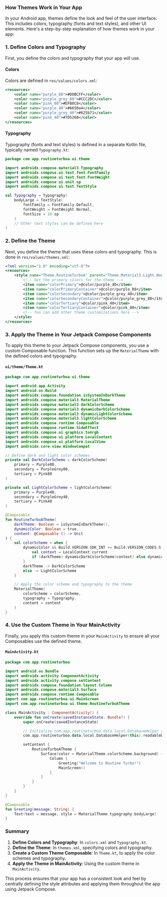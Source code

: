 ### How Themes Work in Your App

In your Android app, themes define the look and feel of the user interface. This includes colors, typography (fonts and text styles), and other UI elements. Here's a step-by-step explanation of how themes work in your app:

### 1. **Define Colors and Typography**

First, you define the colors and typography that your app will use.

#### Colors

Colors are defined in `res/values/colors.xml`:

```xml
<resources>
    <color name="purple_80">#D0BCFF</color>
    <color name="purple_grey_80">#CCC2DC</color>
    <color name="pink_80">#EFB8C8</color>
    <color name="purple_40">#6650a4</color>
    <color name="purple_grey_40">#625b71</color>
    <color name="pink_40">#7D5260</color>
</resources>
```

#### Typography

Typography (fonts and text styles) is defined in a separate Kotlin file, typically named `Typography.kt`:

```kotlin
package com.app.routineturboa.ui.theme

import androidx.compose.material3.Typography
import androidx.compose.ui.text.font.FontFamily
import androidx.compose.ui.text.font.FontWeight
import androidx.compose.ui.unit.sp
import androidx.compose.ui.text.TextStyle

val Typography = Typography(
    bodyLarge = TextStyle(
        fontFamily = FontFamily.Default,
        fontWeight = FontWeight.Normal,
        fontSize = 16.sp
    )
    // Other text styles can be defined here
)
```

### 2. **Define the Theme**

Next, you define the theme that uses these colors and typography. This is done in `res/values/themes.xml`:

```xml
<?xml version="1.0" encoding="utf-8"?>
<resources>
    <style name="Theme.RoutineTurboA" parent="Theme.Material3.Light.NoActionBar">
        <!-- Set the primary colors for the theme -->
        <item name="colorPrimary">@color/purple_40</item>
        <item name="colorPrimaryContainer">@color/purple_80</item>
        <item name="colorSecondary">@color/purple_grey_40</item>
        <item name="colorSecondaryContainer">@color/purple_grey_80</item>
        <item name="colorTertiary">@color/pink_40</item>
        <item name="colorTertiaryContainer">@color/pink_80</item>
        <!-- You can add other theme customizations here -->
    </style>
</resources>
```

### 3. **Apply the Theme in Your Jetpack Compose Components**

To apply this theme to your Jetpack Compose components, you use a custom Composable function. This function sets up the `MaterialTheme` with the defined colors and typography.

#### `ui/theme/Theme.kt`

```kotlin
package com.app.routineturboa.ui.theme

import android.app.Activity
import android.os.Build
import androidx.compose.foundation.isSystemInDarkTheme
import androidx.compose.material3.MaterialTheme
import androidx.compose.material3.darkColorScheme
import androidx.compose.material3.dynamicDarkColorScheme
import androidx.compose.material3.dynamicLightColorScheme
import androidx.compose.material3.lightColorScheme
import androidx.compose.runtime.Composable
import androidx.compose.runtime.SideEffect
import androidx.compose.ui.graphics.toArgb
import androidx.compose.ui.platform.LocalContext
import androidx.compose.ui.platform.LocalView
import androidx.core.view.WindowCompat

// Define dark and light color schemes
private val DarkColorScheme = darkColorScheme(
    primary = Purple80,
    secondary = PurpleGrey80,
    tertiary = Pink80
)

private val LightColorScheme = lightColorScheme(
    primary = Purple40,
    secondary = PurpleGrey40,
    tertiary = Pink40
)

@Composable
fun RoutineTurboATheme(
    darkTheme: Boolean = isSystemInDarkTheme(),
    dynamicColor: Boolean = true,
    content: @Composable () -> Unit
) {
    val colorScheme = when {
        dynamicColor && Build.VERSION.SDK_INT >= Build.VERSION_CODES.S -> {
            val context = LocalContext.current
            if (darkTheme) dynamicDarkColorScheme(context) else dynamicLightColorScheme(context)
        }
        darkTheme -> DarkColorScheme
        else -> LightColorScheme
    }

    // Apply the color scheme and typography to the theme
    MaterialTheme(
        colorScheme = colorScheme,
        typography = Typography,
        content = content
    )
}
```

### 4. **Use the Custom Theme in Your MainActivity**

Finally, you apply this custom theme in your `MainActivity` to ensure all your Composables use the defined theme.

#### `MainActivity.kt`

```kotlin
package com.app.routineturboa

import android.os.Bundle
import androidx.activity.ComponentActivity
import androidx.activity.compose.setContent
import androidx.compose.foundation.layout.Column
import androidx.compose.material3.Surface
import androidx.compose.runtime.Composable
import com.app.routineturboa.ui.MainScreen
import com.app.routineturboa.ui.theme.RoutineTurboATheme

class MainActivity : ComponentActivity() {
    override fun onCreate(savedInstanceState: Bundle?) {
        super.onCreate(savedInstanceState)

        // Initialize com.app.routineturboa.data.local.DatabaseHelper to ensure database is copied and set up
        com.app.routineturboa.data.local.DatabaseHelper(this).readableDatabase

        setContent {
            RoutineTurboATheme {
                Surface(color = MaterialTheme.colorScheme.background) {
                    Column {
                        Greeting("Welcome to Routine Turbo!")
                        MainScreen()
                    }
                }
            }
        }
    }
}

@Composable
fun Greeting(message: String) {
    Text(text = message, style = MaterialTheme.typography.bodyLarge)
}
```

### Summary

1. **Define Colors and Typography**: In `colors.xml` and `Typography.kt`.
2. **Define the Theme**: In `themes.xml`, specifying colors and typography.
3. **Create a Custom Theme Composable**: In `Theme.kt`, to apply the color schemes and typography.
4. **Apply the Theme in MainActivity**: Using the custom theme in `MainActivity`.

This process ensures that your app has a consistent look and feel by centrally defining the style attributes and applying them throughout the app using Jetpack Compose.